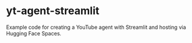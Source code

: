# yt-agent-streamlit
Example code for creating a YouTube agent with Streamlit and hosting via Hugging Face Spaces.
